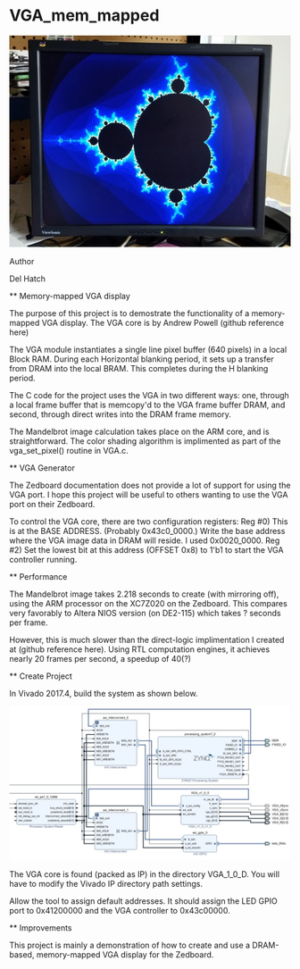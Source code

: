 # VGA_mem_mapped

![screenshot](https://github.com/delhatch/VGA_mem_mapped/blob/master/Picture.jpg)

Author

Del Hatch

** Memory-mapped VGA display

The purpose of this project is to demostrate the functionality of a memory-mapped VGA display. The VGA core is by Andrew Powell (github reference here)

The VGA module instantiates a single line pixel buffer (640 pixels) in a local Block RAM. During each Horizontal blanking period, it sets up a transfer from DRAM into the local BRAM. This completes during the H blanking period.

The C code for the project uses the VGA in two different ways: one, through a local frame buffer that is memcopy'd to the VGA frame buffer DRAM, and second, through direct writes into the DRAM frame memory.

The Mandelbrot image calculation takes place on the ARM core, and is straightforward. The color shading algorithm is implimented as part of the vga_set_pixel() routine in VGA.c.

** VGA Generator

The Zedboard documentation does not provide a lot of support for using the VGA port. I hope this project will be useful to others wanting to use the VGA port on their Zedboard.

To control the VGA core, there are two configuration registers:
Reg #0) This is at the BASE ADDRESS. (Probably 0x43c0_0000.) Write the base address where the VGA image data in DRAM will reside. I used 0x0020_0000.
Reg #2) Set the lowest bit at this address (OFFSET 0x8) to 1'b1 to start the VGA controller running.

** Performance

The Mandelbrot image takes 2.218 seconds to create (with mirroring off), using the ARM processor on the XC7Z020 on the Zedboard. This compares very favorably to Altera NIOS version (on DE2-115) which takes ? seconds per frame.

However, this is much slower than the direct-logic implimentation I created at (github reference here). Using RTL computation engines, it achieves nearly 20 frames per second, a speedup of 40(?)

** Create Project

In Vivado 2017.4, build the system as shown below.

![screenshot](https://github.com/delhatch/VGA_mem_mapped/blob/master/system_diagram.jpg)

The VGA core is found (packed as IP) in the directory VGA_1_0_D. You will have to modify the Vivado IP directory path settings.

Allow the tool to assign default addresses. It should assign the LED GPIO port to 0x41200000 and the VGA controller to 0x43c00000.


** Improvements

This project is mainly a demonstration of how to create and use a DRAM-based, memory-mapped VGA display for the Zedboard.




